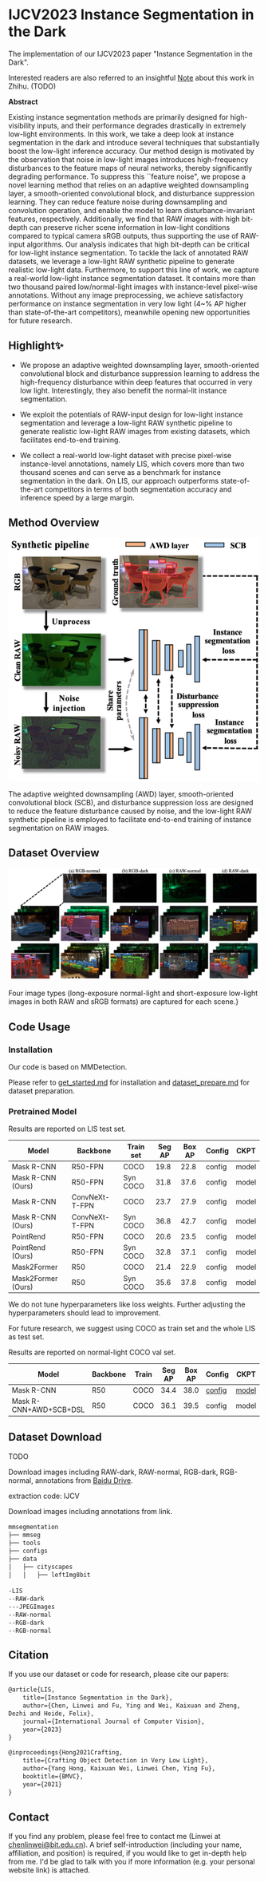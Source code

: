 # IJCV2023 Instance Segmentation in the Dark

The implementation  of our IJCV2023 paper "Instance Segmentation in the Dark".

Interested readers are also referred to an insightful [Note](https://zhuanlan.zhihu.com/) about this work in Zhihu. (TODO) 



**Abstract**

Existing instance segmentation methods are primarily designed for high-visibility inputs, and their performance degrades drastically in extremely low-light environments.
In this work, we take a deep look at instance segmentation in the dark and introduce several techniques that substantially boost the low-light inference accuracy.
Our method design is motivated by the observation that noise in low-light images introduces high-frequency disturbances to the feature maps of neural networks, thereby significantly degrading performance.
To suppress this ``feature noise", we propose a novel learning method that relies on an adaptive weighted downsampling layer, a smooth-oriented convolutional block, and disturbance suppression learning.
They can reduce feature noise during downsampling and convolution operation, and enable the model to learn disturbance-invariant features, respectively.
Additionally, we find that RAW images with high bit-depth can preserve richer scene information in low-light conditions compared to typical camera sRGB outputs, thus supporting the use of RAW-input algorithms. Our analysis indicates that high bit-depth can be critical for low-light instance segmentation.
To tackle the lack of annotated RAW datasets, we leverage a low-light RAW synthetic pipeline to generate realistic low-light data. 
Furthermore, to support this line of work, we capture a real-world low-light instance segmentation dataset.
It contains more than two thousand paired low/normal-light images with instance-level pixel-wise annotations.
Without any image preprocessing, we achieve satisfactory performance on instance segmentation in very low light (4~\% AP higher than state-of-the-art competitors), meanwhile opening new opportunities for future research.



## Highlight✨

-  We propose an adaptive weighted downsampling layer, smooth-oriented convolutional block and disturbance suppression learning to address the high-frequency disturbance within deep features that occurred in very low light. Interestingly, they also benefit the normal-lit instance segmentation.

- We exploit the potentials of RAW-input design for low-light instance segmentation and leverage a low-light RAW synthetic pipeline to generate realistic low-light RAW images from existing datasets, which facilitates end-to-end training.
- We collect a real-world low-light dataset with precise pixel-wise instance-level annotations, namely LIS, which covers more than two thousand scenes and can serve as a benchmark for instance segmentation in the dark. On LIS, our approach outperforms state-of-the-art competitors in terms of both segmentation accuracy and inference speed by a large margin.



## Method Overview 

<img src="https://github.com/Linwei-Chen/LIS/blob/main/static/overview.png" width="512px">

The adaptive weighted downsampling (AWD) layer, smooth-oriented convolutional block (SCB), and disturbance suppression loss are designed to reduce the feature disturbance caused by noise, and the low-light RAW synthetic pipeline is employed to facilitate end-to-end training of instance segmentation on RAW images.



## Dataset Overview 

![img](https://github.com/Linwei-Chen/LIS/blob/main/static/dataset.png)

Four image types (long-exposure normal-light and short-exposure low-light images in both RAW and sRGB formats) are captured for each scene.}



## Code Usage

### Installation

Our code is based on MMDetection.

Please refer to [get_started.md](https://github.com/open-mmlab/mmsegmentation/blob/main/docs/en/get_started.md#installation) for installation and [dataset_prepare.md](https://github.com/open-mmlab/mmsegmentation/blob/main/docs/en/user_guides/2_dataset_prepare.md#prepare-datasets) for dataset preparation.



### Pretrained Model

Results are reported on LIS test set.

| Model              | Backbone       | Train set | Seg AP | Box AP | Config | CKPT  |
| ------------------ | -------------- | --------- | ------ | ------ | ------ | ----- |
| Mask R-CNN         | R50-FPN        | COCO      | 19.8   | 22.8   | config | model |
| Mask R-CNN (Ours)  | R50-FPN        | Syn COCO  | 31.8   | 37.6   | config | model |
| Mask R-CNN         | ConvNeXt-T-FPN | COCO      | 23.7   | 27.9   | config | model |
| Mask R-CNN (Ours)  | ConvNeXt-T-FPN | Syn COCO  | 36.8   | 42.7   | config | model |
| PointRend          | R50-FPN        | COCO      | 20.6   | 23.5   | config | model |
| PointRend (Ours)   | R50-FPN        | Syn COCO  | 32.8   | 37.1   | config | model |
| Mask2Former        | R50            | COCO      | 21.4   | 22.9   | config | model |
| Mask2Former (Ours) | R50            | Syn COCO  | 35.6   | 37.8   | config | model |

We do not tune hyperparameters like loss weights. Further adjusting the hyperparameters should lead to improvement.

For future research, we suggest using COCO as train set and the whole LIS as test set.





Results are reported on normal-light COCO val set.

| Model                  | Backbone | Train | Seg AP | Box AP | Config                                                       | CKPT                                                         |
| ---------------------- | -------- | ----- | ------ | ------ | ------------------------------------------------------------ | ------------------------------------------------------------ |
| Mask R-CNN             | R50      | COCO  | 34.4   | 38.0   | [config](https://github.com/open-mmlab/mmdetection/blob/main/configs/mask_rcnn/mask-rcnn_r50-caffe_fpn_1x_coco.py) | [model](https://download.openmmlab.com/mmdetection/v2.0/mask_rcnn/mask_rcnn_r50_caffe_fpn_1x_coco/mask_rcnn_r50_caffe_fpn_1x_coco_bbox_mAP-0.38__segm_mAP-0.344_20200504_231812-0ebd1859.pth) |
| Mask R-CNN+AWD+SCB+DSL | R50      | COCO  | 36.1   | 39.5   | config                                                       | model                                                        |



## Dataset Download

TODO

Download images including RAW-dark, RAW-normal, RGB-dark, RGB-normal, annotations from [Baidu Drive](https://pan.baidu.com/s/1XSV2CQZ7SWOvKvSgI7pH5Q).

extraction code: IJCV

Download images including annotations from link.

```
mmsegmentation
├── mmseg
├── tools
├── configs
├── data
│   ├── cityscapes
│   │   ├── leftImg8bit

-LIS
--RAW-dark
---JPEGImages
--RAW-normal
--RGB-dark
--RGB-normal
```





## Citation

If you use our dataset or code for research, please cite our papers:

```
@article{LIS,
	title={Instance Segmentation in the Dark},
	author={Chen, Linwei and Fu, Ying and Wei, Kaixuan and Zheng, Dezhi and Heide, Felix},
	journal={International Journal of Computer Vision},
	year={2023}
}
```

```
@inproceedings{Hong2021Crafting,
	title={Crafting Object Detection in Very Low Light},
	author={Yang Hong, Kaixuan Wei, Linwei Chen, Ying Fu},
	booktitle={BMVC},
	year={2021}
}
```



## Contact

If you find any problem, please feel free to contact me (Linwei at  chenlinwei@bit.edu.cn). A brief self-introduction (including your name, affiliation, and position) is required, if you would like to get in-depth help from me. I'd be glad to talk with you if more information (e.g. your personal website link) is attached.
